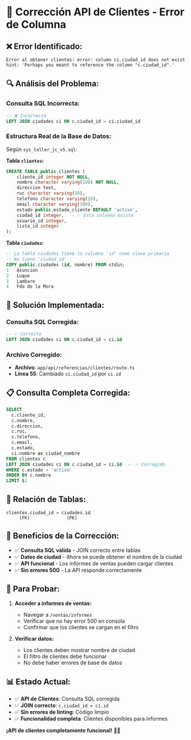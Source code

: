 # 🔧 Corrección API de Clientes - Error de Columna

## ❌ **Error Identificado:**
```
Error al obtener clientes: error: column ci.ciudad_id does not exist
hint: 'Perhaps you meant to reference the column "c.ciudad_id".'
```

## 🔍 **Análisis del Problema:**

### **Consulta SQL Incorrecta:**
```sql
-- ❌ Incorrecto
LEFT JOIN ciudades ci ON c.ciudad_id = ci.ciudad_id
```

### **Estructura Real de la Base de Datos:**
Según `sys_taller_jc_v5.sql`:

**Tabla `clientes`:**
```sql
CREATE TABLE public.clientes (
    cliente_id integer NOT NULL,
    nombre character varying(100) NOT NULL,
    direccion text,
    ruc character varying(50),
    telefono character varying(20),
    email character varying(100),
    estado public.estado_cliente DEFAULT 'activo',
    ciudad_id integer,  -- ✅ Esta columna existe
    usuario_id integer,
    lista_id integer
);
```

**Tabla `ciudades`:**
```sql
-- La tabla ciudades tiene la columna 'id' como clave primaria
-- No tiene 'ciudad_id'
COPY public.ciudades (id, nombre) FROM stdin;
1	Asuncion
2	Luque
3	Lambare
4	Fdo de la Mora
```

## 🔧 **Solución Implementada:**

### **Consulta SQL Corregida:**
```sql
-- ✅ Correcto
LEFT JOIN ciudades ci ON c.ciudad_id = ci.id
```

### **Archivo Corregido:**
- **Archivo**: `app/api/referencias/clientes/route.ts`
- **Línea 55**: Cambiado `ci.ciudad_id` por `ci.id`

## 📋 **Consulta Completa Corregida:**
```sql
SELECT 
  c.cliente_id,
  c.nombre,
  c.direccion,
  c.ruc,
  c.telefono,
  c.email,
  c.estado,
  ci.nombre as ciudad_nombre
FROM clientes c
LEFT JOIN ciudades ci ON c.ciudad_id = ci.id  -- ✅ Corregido
WHERE c.estado = 'activo'
ORDER BY c.nombre
LIMIT $1
```

## 🎯 **Relación de Tablas:**
```
clientes.ciudad_id → ciudades.id
     (FK)              (PK)
```

## 🚀 **Beneficios de la Corrección:**

- ✅ **Consulta SQL válida** - JOIN correcto entre tablas
- ✅ **Datos de ciudad** - Ahora se puede obtener el nombre de la ciudad
- ✅ **API funcional** - Los informes de ventas pueden cargar clientes
- ✅ **Sin errores 500** - La API responde correctamente

## 🧪 **Para Probar:**

1. **Acceder a informes de ventas:**
   - Navegar a `/ventas/informes`
   - Verificar que no hay error 500 en consola
   - Confirmar que los clientes se cargan en el filtro

2. **Verificar datos:**
   - Los clientes deben mostrar nombre de ciudad
   - El filtro de clientes debe funcionar
   - No debe haber errores de base de datos

## 📊 **Estado Actual:**

- ✅ **API de Clientes**: Consulta SQL corregida
- ✅ **JOIN correcto**: `c.ciudad_id = ci.id`
- ✅ **Sin errores de linting**: Código limpio
- ✅ **Funcionalidad completa**: Clientes disponibles para informes

**¡API de clientes completamente funcional!** 🔧✨
